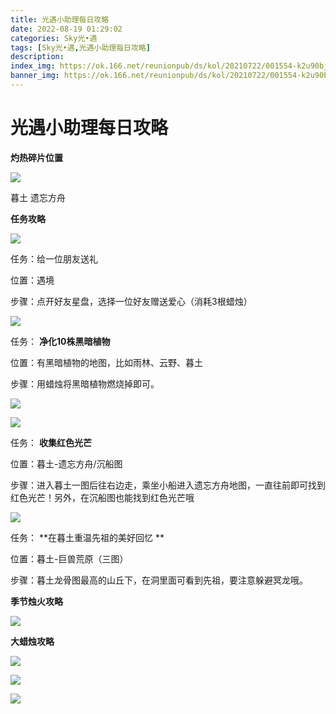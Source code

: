 ```yaml
---
title: 光遇小助理每日攻略
date: 2022-08-19 01:29:02
categories: Sky光•遇
tags: [Sky光•遇,光遇小助理每日攻略]
description: 
index_img: https://ok.166.net/reunionpub/ds/kol/20210722/001554-k2u90bj7ay.png?imageView&thumbnail=600x0&type=jpg
banner_img: https://ok.166.net/reunionpub/ds/kol/20210722/001554-k2u90bj7ay.png?imageView&thumbnail=600x0&type=jpg
---
```

# 光遇小助理每日攻略
**灼热碎片位置**

![](https://ok.166.net/reunionpub/ds/kol/20220819/004917-37m4cjsv2p.jpeg)

暮土 遗忘方舟

  

 **任务攻略**

![](https://ok.166.net/reunionpub/ds/kol/20220819/003900-ranhmzlcjv.png)

任务：给一位朋友送礼

位置：遇境

步骤：点开好友星盘，选择一位好友赠送爱心（消耗3根蜡烛）

![](https://ok.166.net/reunionpub/ds/kol/20220819/003910-a5zmpfn74y.png)

任务： **净化10株黑暗植物**

位置：有黑暗植物的地图，比如雨林、云野、暮土

步骤：用蜡烛将黑暗植物燃烧掉即可。

![](https://ok.166.net/reunionpub/ds/kol/20220819/003950-vk641q5uw9.png)

![](https://ok.166.net/reunionpub/ds/kol/20220819/003954-gdz5mql9aw.png)

任务： **收集红色光芒**

位置：暮土-遗忘方舟/沉船图

步骤：进入暮土一图后往右边走，乘坐小船进入遗忘方舟地图，一直往前即可找到红色光芒！另外，在沉船图也能找到红色光芒哦

![](https://ok.166.net/reunionpub/ds/kol/20220819/004334-fj5seaqyuh.png)

任务： **在暮土重温先祖的美好回忆  **

位置：暮土-巨兽荒原（三图）

步骤：暮土龙骨图最高的山丘下，在洞里面可看到先祖，要注意躲避冥龙哦。

 **季节烛火攻略**

![](https://ok.166.net/reunionpub/ds/kol/20220819/004225-3c0s1njsbv.png)

  

 **大蜡烛攻略**

![](https://ok.166.net/reunionpub/ds/kol/20220819/004556-6owqysfncu.png)

![](https://ok.166.net/reunionpub/ds/kol/20220819/004616-2fdos8ucvb.png)

![](https://ok.166.net/reunionpub/ds/kol/20220819/004631-zassqketgn.png)

  

